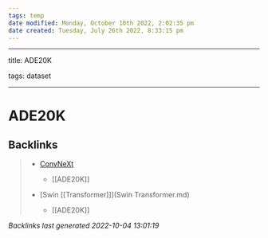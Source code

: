 ```yaml
---
tags: temp
date modified: Monday, October 10th 2022, 2:02:35 pm
date created: Tuesday, July 26th 2022, 8:33:15 pm
---
```


---

title: ADE20K

tags: dataset

---

# ADE20K

## Backlinks
> - [ConvNeXt](ConvNeXt.md)
>   - [[ADE20K]]
>
> - [Swin [[Transformer]]](Swin Transformer.md)
>   - [[ADE20K]]

_Backlinks last generated 2022-10-04 13:01:19_
